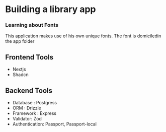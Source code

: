 # Building a library app

### Learning about Fonts
This application makes use of his own unique fonts. The font is domiciledin the app folder

## Frontend Tools
- Nextjs
- Shadcn


## Backend Tools
- Database : Postgress
- ORM : Drizzle
- Framework : Express
- Validator: Zod
- Authentication: Passport, Passport-local